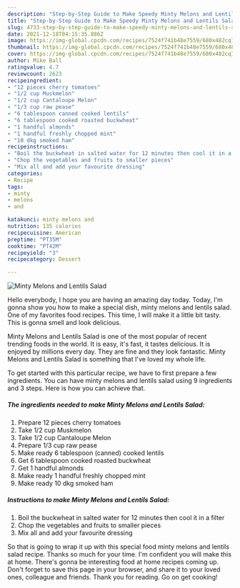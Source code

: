 ```yaml
---
description: "Step-by-Step Guide to Make Speedy Minty Melons and Lentils Salad"
title: "Step-by-Step Guide to Make Speedy Minty Melons and Lentils Salad"
slug: 4733-step-by-step-guide-to-make-speedy-minty-melons-and-lentils-salad
date: 2021-12-18T04:15:35.886Z
image: https://img-global.cpcdn.com/recipes/7524f741b48e7559/680x482cq70/minty-melons-and-lentils-salad-recipe-main-photo.jpg
thumbnail: https://img-global.cpcdn.com/recipes/7524f741b48e7559/680x482cq70/minty-melons-and-lentils-salad-recipe-main-photo.jpg
cover: https://img-global.cpcdn.com/recipes/7524f741b48e7559/680x482cq70/minty-melons-and-lentils-salad-recipe-main-photo.jpg
author: Mike Ball
ratingvalue: 4.7
reviewcount: 2623
recipeingredient:
- "12 pieces cherry tomatoes"
- "1/2 cup Muskmelon"
- "1/2 cup Cantaloupe Melon"
- "1/3 cup raw pease"
- "6 tablespoon canned cooked lentils"
- "6 tablespoon cooked roasted buckwheat"
- "1 handful almonds"
- "1 handful freshly chopped mint"
- "10 dkg smoked ham"
recipeinstructions:
- "Boil the buckwheat in salted water for 12 minutes then cool it in a filter"
- "Chop the vegetables and fruits to smaller pieces"
- "Mix all and add your favourite dressing"
categories:
- Recipe
tags:
- minty
- melons
- and

katakunci: minty melons and 
nutrition: 135 calories
recipecuisine: American
preptime: "PT35M"
cooktime: "PT42M"
recipeyield: "3"
recipecategory: Dessert

---
```



![Minty Melons and Lentils Salad](https://img-global.cpcdn.com/recipes/7524f741b48e7559/680x482cq70/minty-melons-and-lentils-salad-recipe-main-photo.jpg)

Hello everybody, I hope you are having an amazing day today. Today, I'm gonna show you how to make a special dish, minty melons and lentils salad. One of my favorites food recipes. This time, I will make it a little bit tasty. This is gonna smell and look delicious.

Minty Melons and Lentils Salad is one of the most popular of recent trending foods in the world. It is easy, it's fast, it tastes delicious. It is enjoyed by millions every day. They are fine and they look fantastic. Minty Melons and Lentils Salad is something that I've loved my whole life.




To get started with this particular recipe, we have to first prepare a few ingredients. You can have minty melons and lentils salad using 9 ingredients and 3 steps. Here is how you can achieve that.

<!--inarticleads1-->

##### The ingredients needed to make Minty Melons and Lentils Salad:

1. Prepare 12 pieces cherry tomatoes
1. Take 1/2 cup Muskmelon
1. Take 1/2 cup Cantaloupe Melon
1. Prepare 1/3 cup raw pease
1. Make ready 6 tablespoon (canned) cooked lentils
1. Get 6 tablespoon cooked roasted buckwheat
1. Get 1 handful almonds
1. Make ready 1 handful freshly chopped mint
1. Make ready 10 dkg smoked ham




<!--inarticleads2-->

##### Instructions to make Minty Melons and Lentils Salad:

1. Boil the buckwheat in salted water for 12 minutes then cool it in a filter
1. Chop the vegetables and fruits to smaller pieces
1. Mix all and add your favourite dressing




So that is going to wrap it up with this special food minty melons and lentils salad recipe. Thanks so much for your time. I'm confident you will make this at home. There's gonna be interesting food at home recipes coming up. Don't forget to save this page in your browser, and share it to your loved ones, colleague and friends. Thank you for reading. Go on get cooking!
